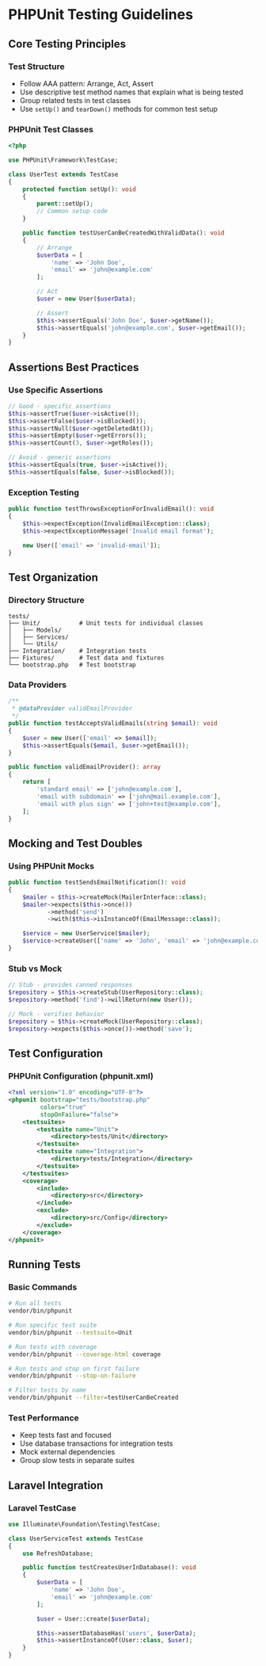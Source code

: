 # PHPUnit Testing Guidelines

## Core Testing Principles

### Test Structure
- Follow AAA pattern: Arrange, Act, Assert
- Use descriptive test method names that explain what is being tested
- Group related tests in test classes
- Use `setUp()` and `tearDown()` methods for common test setup

### PHPUnit Test Classes
```php
<?php

use PHPUnit\Framework\TestCase;

class UserTest extends TestCase
{
    protected function setUp(): void
    {
        parent::setUp();
        // Common setup code
    }

    public function testUserCanBeCreatedWithValidData(): void
    {
        // Arrange
        $userData = [
            'name' => 'John Doe',
            'email' => 'john@example.com'
        ];

        // Act
        $user = new User($userData);

        // Assert
        $this->assertEquals('John Doe', $user->getName());
        $this->assertEquals('john@example.com', $user->getEmail());
    }
}
```

## Assertions Best Practices

### Use Specific Assertions
```php
// Good - specific assertions
$this->assertTrue($user->isActive());
$this->assertFalse($user->isBlocked());
$this->assertNull($user->getDeletedAt());
$this->assertEmpty($user->getErrors());
$this->assertCount(3, $user->getRoles());

// Avoid - generic assertions
$this->assertEquals(true, $user->isActive());
$this->assertEquals(false, $user->isBlocked());
```

### Exception Testing
```php
public function testThrowsExceptionForInvalidEmail(): void
{
    $this->expectException(InvalidEmailException::class);
    $this->expectExceptionMessage('Invalid email format');

    new User(['email' => 'invalid-email']);
}
```

## Test Organization

### Directory Structure
```
tests/
├── Unit/           # Unit tests for individual classes
│   ├── Models/
│   ├── Services/
│   └── Utils/
├── Integration/    # Integration tests
├── Fixtures/       # Test data and fixtures
└── bootstrap.php   # Test bootstrap
```

### Data Providers
```php
/**
 * @dataProvider validEmailProvider
 */
public function testAcceptsValidEmails(string $email): void
{
    $user = new User(['email' => $email]);
    $this->assertEquals($email, $user->getEmail());
}

public function validEmailProvider(): array
{
    return [
        'standard email' => ['john@example.com'],
        'email with subdomain' => ['john@mail.example.com'],
        'email with plus sign' => ['john+test@example.com'],
    ];
}
```

## Mocking and Test Doubles

### Using PHPUnit Mocks
```php
public function testSendsEmailNotification(): void
{
    $mailer = $this->createMock(MailerInterface::class);
    $mailer->expects($this->once())
           ->method('send')
           ->with($this->isInstanceOf(EmailMessage::class));

    $service = new UserService($mailer);
    $service->createUser(['name' => 'John', 'email' => 'john@example.com']);
}
```

### Stub vs Mock
```php
// Stub - provides canned responses
$repository = $this->createStub(UserRepository::class);
$repository->method('find')->willReturn(new User());

// Mock - verifies behavior
$repository = $this->createMock(UserRepository::class);
$repository->expects($this->once())->method('save');
```

## Test Configuration

### PHPUnit Configuration (phpunit.xml)
```xml
<?xml version="1.0" encoding="UTF-8"?>
<phpunit bootstrap="tests/bootstrap.php"
         colors="true"
         stopOnFailure="false">
    <testsuites>
        <testsuite name="Unit">
            <directory>tests/Unit</directory>
        </testsuite>
        <testsuite name="Integration">
            <directory>tests/Integration</directory>
        </testsuite>
    </testsuites>
    <coverage>
        <include>
            <directory>src</directory>
        </include>
        <exclude>
            <directory>src/Config</directory>
        </exclude>
    </coverage>
</phpunit>
```

## Running Tests

### Basic Commands
```bash
# Run all tests
vendor/bin/phpunit

# Run specific test suite
vendor/bin/phpunit --testsuite=Unit

# Run tests with coverage
vendor/bin/phpunit --coverage-html coverage

# Run tests and stop on first failure
vendor/bin/phpunit --stop-on-failure

# Filter tests by name
vendor/bin/phpunit --filter=testUserCanBeCreated
```

### Test Performance
- Keep tests fast and focused
- Use database transactions for integration tests
- Mock external dependencies
- Group slow tests in separate suites

## Laravel Integration

### Laravel TestCase
```php
use Illuminate\Foundation\Testing\TestCase;

class UserServiceTest extends TestCase
{
    use RefreshDatabase;

    public function testCreatesUserInDatabase(): void
    {
        $userData = [
            'name' => 'John Doe',
            'email' => 'john@example.com'
        ];

        $user = User::create($userData);

        $this->assertDatabaseHas('users', $userData);
        $this->assertInstanceOf(User::class, $user);
    }
}
```